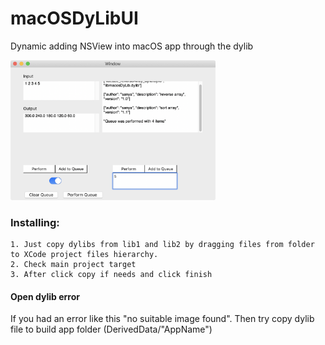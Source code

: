 # macOSDyLibUI
Dynamic adding NSView into macOS app through the dylib

<img src="/screenshots/screenshot.png" width="65%" height="65%">

### Installing:
```
1. Just copy dylibs from lib1 and lib2 by dragging files from folder to XCode project files hierarchy.
2. Check main project target
3. After click copy if needs and click finish
```

#### Open dylib error
If you had an error like this "no suitable image found".
Then try copy dylib file to build app folder (DerivedData/"AppName")

